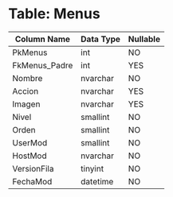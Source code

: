 # Table: Menus

| Column Name | Data Type | Nullable |
|-------------|-----------|----------|
| PkMenus | int | NO |
| FkMenus_Padre | int | YES |
| Nombre | nvarchar | NO |
| Accion | nvarchar | YES |
| Imagen | nvarchar | YES |
| Nivel | smallint | NO |
| Orden | smallint | NO |
| UserMod | smallint | NO |
| HostMod | nvarchar | NO |
| VersionFila | tinyint | NO |
| FechaMod | datetime | NO |

